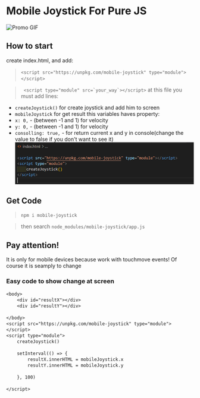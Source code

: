 # Mobile Joystick For Pure JS
![Promo GIF](./gifs/promo.gif)
## How to start

create index.html, and add:
> ```<script src="https://unpkg.com/mobile-joystick" type="module"></script>```

> ``` <script type="module" src=`your_way`></script>``` at this file you must add lines:
- ```createJoystick()``` for create joystick and add him to screen
- ```mobileJoystick``` for get result this variables haves property:
- `x: 0,` - (between -1 and 1) for velocity 
- `y: 0,` - (between -1 and 1) for velocity
- `consolling: true,` - for return current x and y in console(change the value to false if you don't want to see it)
![Code IMG](./gifs/code.png)

## Get Code

> ```npm i mobile-joystick```

> then search `node_modules/mobile-joystick/app.js`

## Pay attention!

It is only for mobile devices because work with touchmove events!
Of course it is seamply to change 


### Easy code to show change at screen
```
<body>
    <div id="resultX"></div>
    <div id="resultY"></div>

</body>
<script src="https://unpkg.com/mobile-joystick" type="module"></script>
<script type="module">
    createJoystick()
    
    setInterval(() => {
        resultX.innerHTML = mobileJoystick.x
        resultY.innerHTML = mobileJoystick.y

    }, 100)

</script>
```
